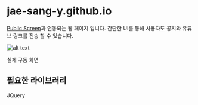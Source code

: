 # jae-sang-y.github.io


[Public Screen](https://github.com/jae-sang-y/PublicScreen)과 연동되는 웹 페이지 입니다.
간단한 UI를 통해 사용자도 공지와 유튜브 링크를 전송 할 수 있습니다.

![alt text](1.png "")

실제 구동 화면


## 필요한 라이브러리

JQuery
